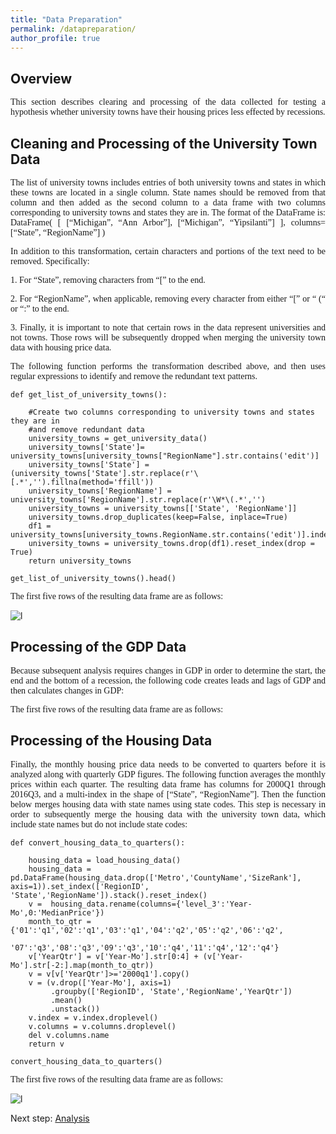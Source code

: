 ```yaml
---
title: "Data Preparation"
permalink: /datapreparation/
author_profile: true
---
```

## Overview

<p style="text-align: justify;font-family: none;">This section describes clearing and processing of the data collected for testing a hypothesis whether university towns have their housing prices less effected by recessions.</p>

## Cleaning and Processing of the University Town Data

<p style="text-align: justify;font-family: none;">The list of university towns includes entries of both university towns and states in which these towns are located in a single column. State names should be removed from that column and then added as the second column to a data frame with two columns corresponding to university towns and states they are in. The format of the DataFrame is: DataFrame( [ [“Michigan”, “Ann Arbor”], [“Michigan”, “Yipsilanti”] ], columns=[“State”, “RegionName”] )</p>

<p style="text-align: justify;font-family: none;">In addition to this transformation, certain characters and portions of the text need to be removed. Specifically:</p>

<p style="text-align: justify;font-family: none;">1.	For “State”, removing characters from “[” to the end.</p>
<p style="text-align: justify;font-family: none;">2.	For “RegionName”, when applicable, removing every character from either “[” or “ (“ or “:” to the end.</p>
<p style="text-align: justify;font-family: none;">3.	Finally, it is important to note that certain rows in the data represent universities and not towns. Those rows will be subsequently dropped when merging the university town data with housing price data.</p>
<p style="text-align: justify;font-family: none;">The following function performs the transformation described above, and then uses regular expressions to identify and remove the redundant text patterns.</p>

```
def get_list_of_university_towns():        
    
	#Create two columns corresponding to university towns and states they are in 
    #and remove redundant data
    university_towns = get_university_data()
    university_towns['State']= university_towns[university_towns["RegionName"].str.contains('edit')]
    university_towns['State'] = (university_towns['State'].str.replace(r'\[.*','').fillna(method='ffill'))
    university_towns['RegionName'] = university_towns['RegionName'].str.replace(r'\W*\(.*','')
    university_towns = university_towns[['State', 'RegionName']]
    university_towns.drop_duplicates(keep=False, inplace=True)
    df1 = university_towns[university_towns.RegionName.str.contains('edit')].index
    university_towns = university_towns.drop(df1).reset_index(drop = True)
    return university_towns
	
get_list_of_university_towns().head() 
```  
<p style="text-align: justify;font-family: none;">The first five rows of the resulting data frame are as follows:</p>
<img src="{{site.url}}{{site.baseurl}}/images/cleaned_unv_data.PNG" alt="l">

## Processing of the GDP Data

<p style="text-align: justify;font-family: none;">Because subsequent analysis requires changes in GDP in order to determine the start, the end and the bottom of a recession, the following code creates leads and lags of GDP and then calculates changes in GDP:</p>

<p style="text-align: justify;font-family: none;">The first five rows of the resulting data frame are as follows:</p>

## Processing of the Housing Data

<p style="text-align: justify;font-family: none;">Finally, the monthly housing price data needs to be converted to quarters before it is analyzed along with quarterly GDP figures. The following function averages the monthly prices within each quarter. The resulting data frame has columns for 2000Q1 through 2016Q3, and a multi-index in the shape of [“State”, “RegionName”]. Then the function below merges housing data with state names using state codes. This step is necessary in order to subsequently merge the housing data with the university town data, which include state names but do not include state codes:</p>

```
def convert_housing_data_to_quarters():

    housing_data = load_housing_data()
    housing_data = pd.DataFrame(housing_data.drop(['Metro','CountyName','SizeRank'],  axis=1)).set_index(['RegionID', 'State','RegionName']).stack().reset_index()
    v =  housing_data.rename(columns={'level_3':'Year-Mo',0:'MedianPrice'})
    month_to_qtr = {'01':'q1','02':'q1','03':'q1','04':'q2','05':'q2','06':'q2',
                '07':'q3','08':'q3','09':'q3','10':'q4','11':'q4','12':'q4'}
    v['YearQtr'] = v['Year-Mo'].str[0:4] + (v['Year-Mo'].str[-2:].map(month_to_qtr))
    v = v[v['YearQtr']>='2000q1'].copy()
    v = (v.drop(['Year-Mo'], axis=1)
         .groupby(['RegionID', 'State','RegionName','YearQtr'])
         .mean()
         .unstack())
    v.index = v.index.droplevel()
    v.columns = v.columns.droplevel()
    del v.columns.name
    return v
	
convert_housing_data_to_quarters()
```
<p style="text-align: justify;font-family: none;">The first five rows of the resulting data frame are as follows:</p>
<img src="{{site.url}}{{site.baseurl}}/images/final_clean_data.PNG" alt="l">

Next step: [Analysis](/Analysis/)